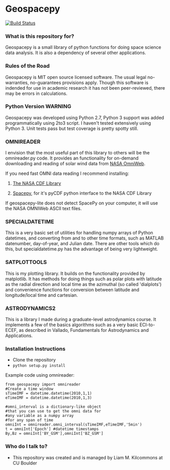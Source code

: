 # Geospacepy #

[![Build Status](https://travis-ci.org/lkilcommons/geospacepy-lite.svg?branch=master)](https://travis-ci.org/lkilcommons/geospacepy-lite)

### What is this repository for? ###

Geospacepy is a small library of python functions for doing space science data analysis. It is also a dependency of several other applications.

### Rules of the Road ###

Geospacepy is MIT open source licensed software. The usual legal no-warranties, no-guarantees provisions apply. Though this software is indended for use in academic research it has not been peer-reviewed, there may be errors in calculations.  

### Python Version WARNING ###

Geospacepy was developed using Python 2.7, Python 3 support was added programmatically using 2to3 script. I haven't tested extensively using Python 3. Unit tests pass but test coverage is pretty spotty still.

### OMNIREADER ###

I envision that the most useful part of this library to others will be the omnireader.py code. It provides an functionality for on-demand downloading and reading of solar wind data from [NASA OmniWeb](http://omniweb.gsfc.nasa.gov/).

If you need fast OMNI data reading I recommend installing:

1. [The NASA CDF Library](http://cdf.gsfc.nasa.gov/)

2. [Spacepy](https://pypi.python.org/pypi/SpacePy), for it's pyCDF python interface to the NASA CDF Library

If geospacepy-lite does not detect SpacePy on your computer, it will use the NASA OMNIWeb ASCII text files.

### SPECIALDATETIME ###

This is a very basic set of utilities for handling numpy arrays of Python datetimes, and converting from and to other time formats, such as MATLAB datenumber, day-of-year, and Julian date. There are other tools which do this, but specialdatetime.py has the advantage of being very lightweight.

### SATPLOTTOOLS ###

This is my plotting library. It builds on the functionality provided by matplotlib. It has methods for doing things such as polar plots with latitude as the radial direction and local time as the azimuthal (so called 'dialplots') and convenience functions for conversion between latitude and longitude/local time and cartesian. 

### ASTRODYNAMICS2 ###

This is a library I made during a graduate-level astrodynamics course. It implements a few of the basics algorithms such as a very basic ECI-to-ECEF, as described in Vallado, Fundamentals for Astrodynamics and Applications. 

### Installation Instructions ###

* Clone the repository
* `python setup.py install`

Example code using omnireader:
```{python}
from geospacepy import omnireader
#Create a time window
sTimeIMF = datetime.datetime(2010,1,1)
eTimeIMF = datetime.datetime(2010,1,3)

#omni_interval is a dictionary-like object 
#that you can use to get the omni data for
#any variable as a numpy array 
#for any span of time
omniInt = omnireader.omni_interval(sTimeIMF,eTimeIMF,'5min')
t = omniInt['Epoch'] #datetime timestamps
By,Bz = omniInt['BY_GSM'],omniInt['BZ_GSM']

```
### Who do I talk to? ###

* This repository was created and is managed by Liam M. Kilcommons at CU Boulder

